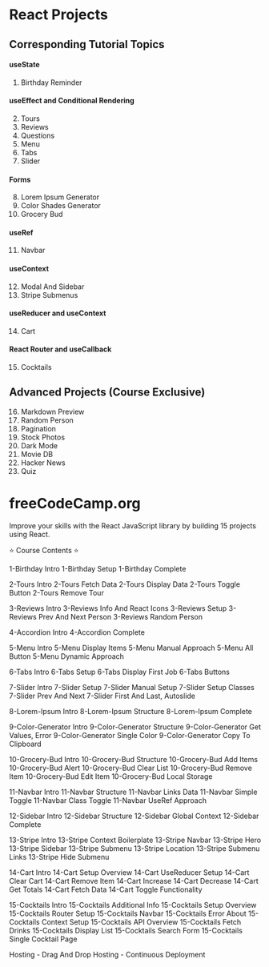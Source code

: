 # React Projects

## Corresponding Tutorial Topics

#### useState
1. Birthday Reminder

#### useEffect and Conditional Rendering
2. Tours
3. Reviews
4. Questions
5. Menu
6. Tabs
7. Slider

#### Forms
8. Lorem Ipsum Generator
9. Color Shades Generator
10. Grocery Bud

#### useRef
11. Navbar

#### useContext
12. Modal And Sidebar
13. Stripe Submenus

#### useReducer and useContext
14. Cart

#### React Router and useCallback
15. Cocktails

## Advanced Projects (Course Exclusive)
16. Markdown Preview
17. Random Person
18. Pagination
19. Stock Photos
20. Dark Mode
21. Movie DB
22. Hacker News
23. Quiz

# freeCodeCamp.org

Improve your skills with the React JavaScript library by building 15 projects using React.

⭐️ Course Contents ⭐️

1-Birthday Intro
1-Birthday Setup
1-Birthday Complete

2-Tours Intro
2-Tours Fetch Data
2-Tours Display Data
2-Tours Toggle Button
2-Tours Remove Tour

3-Reviews Intro
3-Reviews Info And React Icons
3-Reviews Setup
3-Reviews Prev And Next Person
3-Reviews Random Person

4-Accordion Intro
4-Accordion Complete

5-Menu Intro
5-Menu Display Items
5-Menu Manual Approach
5-Menu All Button
5-Menu Dynamic Approach

6-Tabs Intro
6-Tabs Setup
6-Tabs Display First Job
6-Tabs Buttons

7-Slider Intro
7-Slider Setup
7-Slider Manual Setup
7-Slider Setup Classes
7-Slider Prev And Next
7-Slider First And Last, Autoslide

8-Lorem-Ipsum Intro
8-Lorem-Ipsum Structure
8-Lorem-Ipsum Complete

9-Color-Generator Intro
9-Color-Generator Structure
9-Color-Generator Get Values, Error
9-Color-Generator Single Color
9-Color-Generator Copy To Clipboard

10-Grocery-Bud Intro
10-Grocery-Bud Structure
10-Grocery-Bud Add Items
10-Grocery-Bud Alert
10-Grocery-Bud Clear List
10-Grocery-Bud Remove Item
10-Grocery-Bud Edit Item
10-Grocery-Bud Local Storage

11-Navbar Intro
11-Navbar Structure
11-Navbar Links Data
11-Navbar Simple Toggle
11-Navbar Class Toggle
11-Navbar UseRef Approach

12-Sidebar Intro
12-Sidebar Structure
12-Sidebar Global Context
12-Sidebar Complete

13-Stripe Intro
13-Stripe Context Boilerplate
13-Stripe Navbar
13-Stripe Hero
13-Stripe Sidebar
13-Stripe Submenu
13-Stripe Location
13-Stripe Submenu Links
13-Stripe Hide Submenu

14-Cart Intro
14-Cart Setup Overview
14-Cart UseReducer Setup
14-Cart Clear Cart
14-Cart Remove Item
14-Cart Increase
14-Cart Decrease
14-Cart Get Totals
14-Cart Fetch Data
14-Cart Toggle Functionality

15-Cocktails Intro
15-Cocktails Additional Info
15-Cocktails Setup Overview
15-Cocktails Router Setup
15-Cocktails Navbar
15-Cocktails Error About
15-Cocktails Context Setup
15-Cocktails API Overview
15-Cocktails Fetch Drinks
15-Cocktails Display List
15-Cocktails Search Form
15-Cocktails Single Cocktail Page

Hosting - Drag And Drop
Hosting - Continuous Deployment